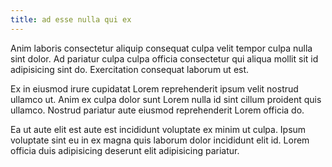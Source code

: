 ```yaml
---
title: ad esse nulla qui ex
---
```


Anim laboris consectetur aliquip consequat culpa velit tempor culpa nulla sint dolor. Ad pariatur culpa culpa officia consectetur qui aliqua mollit sit id adipisicing sint do. Exercitation consequat laborum ut est.

Ex in eiusmod irure cupidatat Lorem reprehenderit ipsum velit nostrud ullamco ut. Anim ex culpa dolor sunt Lorem nulla id sint cillum proident quis ullamco. Nostrud pariatur aute eiusmod reprehenderit Lorem officia do.

Ea ut aute elit est aute est incididunt voluptate ex minim ut culpa. Ipsum voluptate sint eu in ex magna quis laborum dolor incididunt elit id. Lorem officia duis adipisicing deserunt elit adipisicing pariatur.